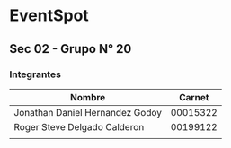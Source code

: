 # EventSpot

## Sec 02 - Grupo N° 20

### Integrantes

| Nombre        | Carnet        |
| ------------- | ------------- |
|Jonathan Daniel Hernandez Godoy|00015322|
|Roger Steve Delgado Calderon|00199122   |
|               |               |
